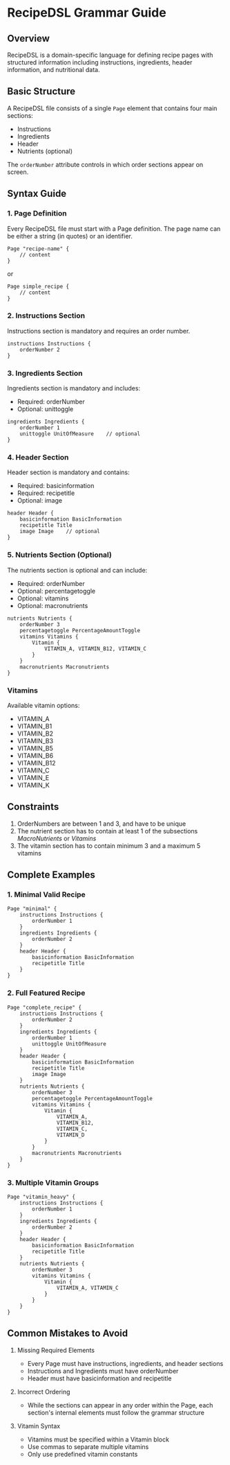 # RecipeDSL Grammar Guide

## Overview
RecipeDSL is a domain-specific language for defining recipe pages with structured information including instructions, ingredients, header information, and nutritional data.

## Basic Structure
A RecipeDSL file consists of a single `Page` element that contains four main sections:
- Instructions
- Ingredients
- Header
- Nutrients (optional)

The `orderNumber` attribute controls in which order sections appear on screen.

## Syntax Guide

### 1. Page Definition
Every RecipeDSL file must start with a Page definition. The page name can be either a string (in quotes) or an identifier.

```
Page "recipe-name" {
    // content
}
```
or
```
Page simple_recipe {
    // content
}
```

### 2. Instructions Section
Instructions section is mandatory and requires an order number.

```
instructions Instructions {
    orderNumber 2
}
```

### 3. Ingredients Section
Ingredients section is mandatory and includes:
- Required: orderNumber
- Optional: unittoggle

```
ingredients Ingredients {
    orderNumber 1
    unittoggle UnitOfMeasure    // optional
}
```

### 4. Header Section
Header section is mandatory and contains:
- Required: basicinformation
- Required: recipetitle
- Optional: image

```
header Header {
    basicinformation BasicInformation
    recipetitle Title
    image Image    // optional
}
```

### 5. Nutrients Section (Optional)
The nutrients section is optional and can include:
- Required: orderNumber
- Optional: percentagetoggle
- Optional: vitamins
- Optional: macronutrients

```
nutrients Nutrients {
    orderNumber 3
    percentagetoggle PercentageAmountToggle
    vitamins Vitamins {
        Vitamin {
            VITAMIN_A, VITAMIN_B12, VITAMIN_C
        }
    }
    macronutrients Macronutrients
}
```

### Vitamins
Available vitamin options:
- VITAMIN_A
- VITAMIN_B1
- VITAMIN_B2
- VITAMIN_B3
- VITAMIN_B5
- VITAMIN_B6
- VITAMIN_B12
- VITAMIN_C
- VITAMIN_E
- VITAMIN_K

## Constraints
1. OrderNumbers are between 1 and 3, and have to be unique
2. The nutrient section has to contain at least 1 of the subsections *MacroNutrients* or *Vitamins*
3. The vitamin section has to contain minimum 3 and a maximum 5 vitamins


## Complete Examples

### 1. Minimal Valid Recipe
```
Page "minimal" {
    instructions Instructions {
        orderNumber 1
    }
    ingredients Ingredients {
        orderNumber 2
    }
    header Header {
        basicinformation BasicInformation
        recipetitle Title
    }
}
```

### 2. Full Featured Recipe
```
Page "complete_recipe" {
    instructions Instructions {
        orderNumber 2
    }
    ingredients Ingredients {
        orderNumber 1
        unittoggle UnitOfMeasure
    }
    header Header {
        basicinformation BasicInformation
        recipetitle Title
        image Image
    }
    nutrients Nutrients {
        orderNumber 3
        percentagetoggle PercentageAmountToggle
        vitamins Vitamins {
            Vitamin {
                VITAMIN_A,
                VITAMIN_B12,
                VITAMIN_C,
                VITAMIN_D
            }
        }
        macronutrients Macronutrients
    }
}
```

### 3. Multiple Vitamin Groups
```
Page "vitamin_heavy" {
    instructions Instructions {
        orderNumber 1
    }
    ingredients Ingredients {
        orderNumber 2
    }
    header Header {
        basicinformation BasicInformation
        recipetitle Title
    }
    nutrients Nutrients {
        orderNumber 3
        vitamins Vitamins {
            Vitamin {
                VITAMIN_A, VITAMIN_C
            }
        }
    }
}
```

## Common Mistakes to Avoid

1. Missing Required Elements
   - Every Page must have instructions, ingredients, and header sections
   - Instructions and Ingredients must have orderNumber
   - Header must have basicinformation and recipetitle

2. Incorrect Ordering
   - While the sections can appear in any order within the Page, each section's internal elements must follow the grammar structure

3. Vitamin Syntax
   - Vitamins must be specified within a Vitamin block
   - Use commas to separate multiple vitamins
   - Only use predefined vitamin constants
